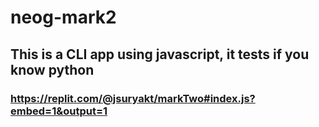 # neog-mark2

## This is a CLI app using javascript, it tests if you know python

### https://replit.com/@jsuryakt/markTwo#index.js?embed=1&output=1
